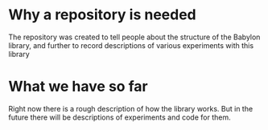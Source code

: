 # Why a repository is needed

The repository was created to tell people about the structure of the Babylon library, and further to record descriptions of various experiments with this library

# What we have so far

Right now there is a rough description of how the library works. But in the future there will be descriptions of experiments and code for them.